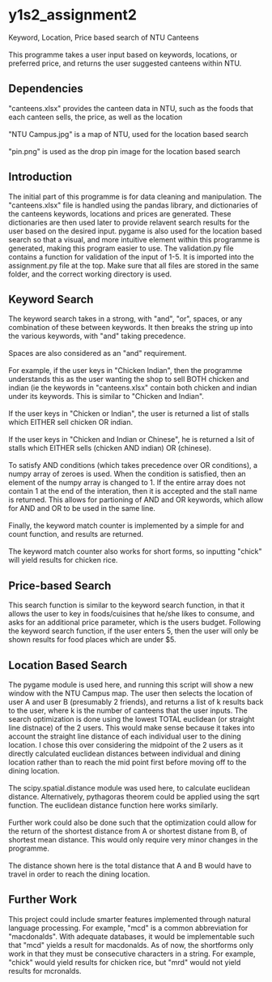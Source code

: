 # y1s2_assignment2
Keyword, Location, Price based search of NTU Canteens <br/>
<br/>
This programme takes a user input based on keywords, locations, or preferred price, and returns the user suggested canteens within NTU.


## Dependencies
"canteens.xlsx" provides the canteen data in NTU, such as the foods that each canteen sells, the price, as well as the location <br/>
<br/>
"NTU Campus.jpg" is a map of NTU, used for the location based search <br/>
<br/>
"pin.png" is used as the drop pin image for the location based search

## Introduction
The initial part of this programme is for data cleaning and manipulation. The "canteens.xlsx" file is handled using the pandas library, and dictionaries of the canteens keywords, locations and prices are generated. These dictionaries are then used later to provide relavent search results for the user based on the desired input. pygame is also used for the location based search so that a visual, and more intuitive element within this programme is generated, making this program easier to use. The validation.py file contains a function for validation of the input of 1-5. It is imported into the assignment.py file at the top. Make sure that all files are stored in the same folder, and the correct working directory is used. 

## Keyword Search
The keyword search takes in a strong, with "and", "or", spaces, or any combination of these between keywords. It then breaks the string up into the various keywords, with "and" taking precedence. <br/>
<br/>
Spaces are also considered as an "and" requirement. <br/>
<br/>
For example, if the user keys in "Chicken Indian", then the programme understands this as the user wanting the shop to sell BOTH chicken and indian (ie the keywords in "canteens.xlsx" contain both chicken and indian under its keywords. This is similar to "Chicken and Indian". <br/>
<br/>
If the user keys in "Chicken or Indian", the user is returned a list of stalls which EITHER sell chicken OR indian. <br/>
<br/>
If the user keys in "Chicken and Indian or Chinese", he is returned a lsit of stalls which EITHER sells (chicken AND indian) OR (chinese).<br/>
<br/>
To satisfy AND conditions (which takes precedence over OR conditions), a numpy array of zeroes is used. When the condition is satisfied, then an element of the numpy array is changed to 1. If the entire array does not contain 1 at the end of the interation, then it is accepted and the stall name is returned. This allows for partioning of AND and OR keywords, which allow for AND and OR to be used in the same line. <br/>
<br/>
Finally, the keyword match counter is implemented by a simple for and count function, and results are returned. <br/>
<br/>
The keyword match counter also works for short forms, so inputting "chick" will yield results for chicken rice.

## Price-based Search
This search function is similar to the keyword search function, in that it allows the user to key in foods/cuisines that he/she likes to consume, and asks for an additional price parameter, which is the users budget. Following the keyword search function, if the user enters 5, then the user will only be shown results for food places which are under $5.

## Location Based Search
The pygame module is used here, and running this script will show a new window with the NTU Campus map. The user then selects the location of user A and user B (presumably 2 friends), and returns a list of k results back to the user, where k is the number of canteens that the user inputs. The search optimization is done using the lowest TOTAL euclidean (or straight line distnace) of the 2 users. This would make sense because it takes into account the straight line distance of each individual user to the dining location. I chose this over considering the midpoint of the 2 users as it directly calculated euclidean distances between individual and dining location rather than to reach the mid point first before moving off to the dining location.<br/>
<br/>
The scipy.spatial.distance module was used here, to calculate euclidean distance. Alternatively, pythagoras theorem could be applied using the sqrt function. The euclidean distance function here works similarly. <br/>
<br/>
Further work could also be done such that the optimization could allow for the return of the shortest distance from A or shortest distane from B, of shortest mean distance. This would only require very minor changes in the programme. <br/>
<br/>
The distance shown here is the total distance that A and B would have to travel in order to reach the dining location. 

## Further Work
This project could include smarter features implemented through natural language processing. For example, "mcd" is a common abbreviation for "macdonalds". With adequate databases, it would be implementable such that "mcd" yields a result for macdonalds. As of now, the shortforms only work in that they must be consecutive characters in a string. For example, "chick" would yield results for chicken rice, but "mrd" would not yield results for mcronalds.


